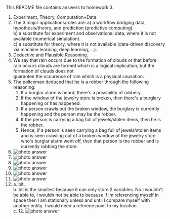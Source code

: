 This README file contains answers to homework 3.    

1. Experiment, Theory, Computation+Data.  
2. The 3 major applications/roles are: a) a workflow bridging data, hypothesis/theory, and prediction (predictive computing).     
                                       b) a substitute for experiment and observational data, where it is not available (numerical simulation).    
                                       c) a substitute for theory, where it is not available (data-driven discovery via machine learning, deep learning, …).  
3. Deductive and Plausible Reasoning.  
4. We say that rain occurs due to the formation of clouds or that before rain occurs clouds are formed which is a logical implication, but the formation of clouds does not   
   guarantee the occurence of rain which is a physical causation.  
5. The policeman deduced that he is a robber through the following reasoning:  
    1. If a burglar alarm is heard, there's a possibility of robbery.  
    2. If the window of the jewelry store is broken, then there's a burglary happening or has happened.
    3. If a person crawls out the broken window, the burglary is currently happening and the person may be the robber.
    4. If the person is carrying a bag full of jewels/stolen items, then he is the robber.
    5. Hence, if a person is seen carrying a bag full of jewels/stolen items and is seen crawling out of a broken window of the jewelry store who's burglar alarm went off,          then that person is the robber and is currently robbing the store.
6. ![photo answer](6.png)
7. ![photo answer](7.png)
8. ![photo answer](8.png)
9. ![photo answer](9.png)
10. ![photo answer](10.png)
11. ![photo answer](11.png)
12. a. bit.  
    b. bit is the smallest because it can only store 2 variables. No I wouldn't be able to, I wouldn not be able to because if im referencing myself in space then I am 
       stationary unless and until I compare myself with another entity. I would need a referene point to my location.  
    c. 12. ![photo answer](12c.png)  
